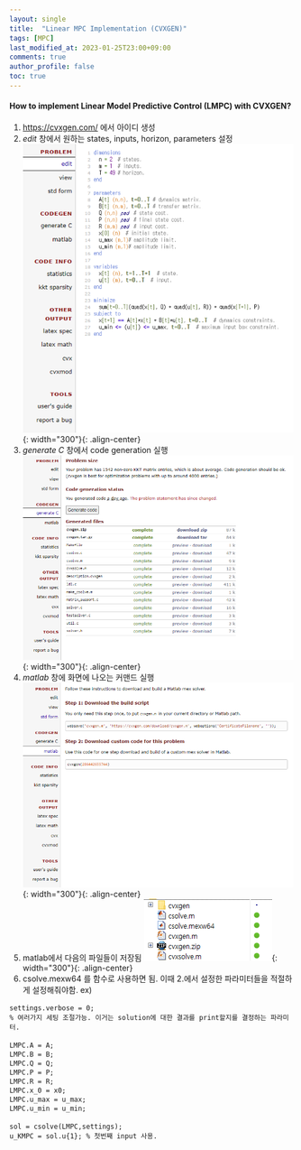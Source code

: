 ```yaml
---
layout: single
title:  "Linear MPC Implementation (CVXGEN)"
tags: [MPC]
last_modified_at: 2023-01-25T23:00+09:00
comments: true
author_profile: false
toc: true
---
```



#### How to implement Linear Model Predictive Control (LMPC) with CVXGEN?

1. https://cvxgen.com/ 에서 아이디 생성
2. *edit* 창에서 원하는 states, inputs, horizon, parameters 설정
    ![title](/fig/cvxgen1.png){: width="300"}{: .align-center}
3. *generate C* 창에서 code generation 실행
    ![title](/fig/cvxgen2.png){: width="300"}{: .align-center}
4. *matlab* 창에 화면에 나오는 커맨드 실행
    ![title](/fig/cvxgen3.png){: width="300"}{: .align-center}
5. matlab에서 다음의 파일들이 저장됨
    ![title](/fig/cvxgen4.png){: width="300"}{: .align-center}
6. csolve.mexw64 를 함수로 사용하면 됨. 이때 2.에서 설정한 파라미터들을 적절하게 설정해줘야함.
ex) 

```
settings.verbose = 0; 
% 여러가지 세팅 조절가능. 이거는 solution에 대한 결과를 print할지를 결정하는 파라미터.

LMPC.A = A;
LMPC.B = B;
LMPC.Q = Q;
LMPC.P = P;
LMPC.R = R;
LMPC.x_0 = x0;
LMPC.u_max = u_max;
LMPC.u_min = u_min;

sol = csolve(LMPC,settings);
u_KMPC = sol.u{1}; % 첫번째 input 사용.

```
